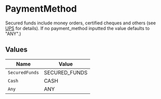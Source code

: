 # PaymentMethod

Secured funds include money orders, certified cheques and others (see 
<a href="https://www.ups.com/content/us/en/shipping/time/service/value_added/cod.html">UPS</a> for details). 
If no payment_method inputted the value defaults to "ANY".)


## Values

| Name           | Value          |
| -------------- | -------------- |
| `SecuredFunds` | SECURED_FUNDS  |
| `Cash`         | CASH           |
| `Any`          | ANY            |